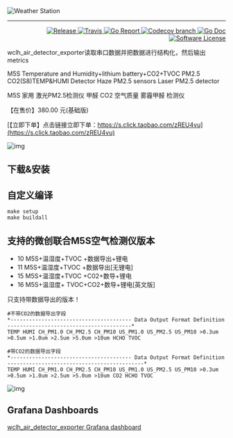 <img alt="Weather Station" src="assets/img/logo_banner.png" />
 
--- 
 
<p align="right">
  <a href="https://github.com/wwek/wclh_air_detector_exporter/releases/latest">
    <img alt="Release" src="https://img.shields.io/github/release/wwek/wclh_air_detector_exporter.svg?style=flat-square">
  </a>
  <a href="https://github.com/wwek/wclh_air_detector_exporter/master">
    <img alt="Travis" src="https://img.shields.io/travis/wwek/wclh_air_detector_exporter/master.svg?style=flat-square">
  </a>
  <a href="https://goreportcard.com/report/github.com/wwek/wclh_air_detector_exporter">
    <img alt="Go Report" src="https://goreportcard.com/badge/github.com/wwek/wclh_air_detector_exporter?style=flat-square" />
  </a>
  <a href="https://codecov.io/gh/wwek/wclh_air_detector_exporter">
    <img alt="Codecov branch" src="https://codecov.io/gh/wwek/wclh_air_detector_exporter/branch/master/graph/badge.svg?style=flat-square" />
  </a>
  <a href="https://godoc.org/github.com/wwek/wclh_air_detector_exporter">
    <img alt="Go Doc" src="https://img.shields.io/badge/godoc-reference-blue.svg?style=flat-square" />
  </a>
  <a href="https://github.com/wwek/wclh_air_detector_exporter/blob/master/LICENSE">
    <img alt="Software License" src="https://img.shields.io/github/license/wwek/wclh_air_detector_exporter.svg?style=flat-square" />
  </a>
</p>


wclh_air_detector_exporter读取串口数据并把数据进行结构化，然后输出metrics
 
 M5S Temperature and Humidity+lithium battery+CO2+TVOC PM2.5 CO2(S8)TEMP&HUMI Detector Haze PM2.5 sensors Laser PM2.5 detector

 M5S 家用 激光PM2.5检测仪 甲醛 CO2 空气质量 雾霾甲醛 检测仪
 
 【在售价】380.00 元(基础版)
 
 [【立即下单】点击链接立即下单：https://s.click.taobao.com/zREU4vu](https://s.click.taobao.com/zREU4vu)
 
 ![img](https://img.alicdn.com/i2/2375177132/O1CN01tI2WiW22YVDTkFZfx_!!2375177132.jpg)
 


## 下载&安装


## 自定义编译
```
make setup
make buildall
```

## 支持的微创联合M5S空气检测仪版本

* 10 M5S+温湿度+TVOC +数据导出+锂电
* 11 M5S+温湿度+TVOC +数据导出[无锂电]
* 15 M5S+温湿度+TVOC +C02+数导+锂电
* 16 M5S+温湿度+ TVOC+CO2+数导+锂电[英文版]

只支持带数据导出的版本！
```
#不带CO2的数据导出字段
*--------------------------------------- Data Output Format Definition ----------------------------------------*
TEMP HUMI CH_PM1.0 CH_PM2.5 CH_PM10 US_PM1.0 US_PM2.5 US_PM10 >0.3um >0.5um >1.0um >2.5um >5.0um >10um HCHO TVOC

#带CO2的数据导出字段
*--------------------------------------- Data Output Format Definition --------------------------------------------*
TEMP HUMI CH_PM1.0 CH_PM2.5 CH_PM10 US_PM1.0 US_PM2.5 US_PM10 >0.3um >0.5um >1.0um >2.5um >5.0um >10um CO2 HCHO TVOC
```

![img](https://img.alicdn.com/imgextra/i2/2375177132/TB24_lLqz7nBKNjSZLeXXbxCFXa_!!2375177132.jpg)

## Grafana Dashboards

 [wclh_air_detector_exporter Grafana dashboard](./grafana-dashboard.json)

